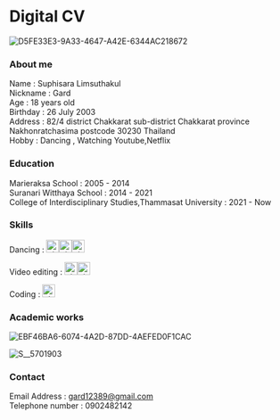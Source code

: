 # Digital CV
![D5FE33E3-9A33-4647-A42E-6344AC218672](https://user-images.githubusercontent.com/94276113/141669284-379ae502-5eda-4d09-a172-1e86a7b13ade.jpg)

### About me
Name :  Suphisara Limsuthakul    
Nickname : Gard   
Age : 18 years old     
Birthday : 26 July 2003   
Address : 82/4 district Chakkarat  sub-district Chakkarat province Nakhonratchasima postcode 30230 Thailand   
Hobby : Dancing , Watching Youtube,Netflix 

### Education
Marieraksa School : 2005 - 2014   
Suranari Witthaya School : 2014 - 2021   
College of Interdisciplinary Studies,Thammasat University : 2021 - Now

### Skills
  
Dancing :   <img width="23" alt="pixlr-bg-result (2)" src="https://user-images.githubusercontent.com/94276113/141670270-6c58150f-407f-499c-a7ec-f25ad8e0bf78.png"><img width="23" alt="pixlr-bg-result (2)" src="https://user-images.githubusercontent.com/94276113/141670275-7bce4a63-d630-4a19-9cd7-5fa8ab3ef3e6.png"><img width="23" alt="pixlr-bg-result (2)" src="https://user-images.githubusercontent.com/94276113/141670278-0819fdfa-7b1c-40a0-9ebe-bcd0bd310434.png">

Video editing :   <img width="23" alt="pixlr-bg-result (2)" src="https://user-images.githubusercontent.com/94276113/141670287-b0fd14e4-8cf2-4097-b189-29b775bcdf08.png"><img width="23" alt="pixlr-bg-result (2)" src="https://user-images.githubusercontent.com/94276113/141670288-881a44e6-1713-4e8a-a5b1-74c444f33d2f.png">

Coding :   <img width="23" alt="pixlr-bg-result (2)" src="https://user-images.githubusercontent.com/94276113/141670294-ad13dc94-54cf-44a4-ac29-d24370fdb87c.png">

### Academic works
![EBF46BA6-6074-4A2D-87DD-4AEFED0F1CAC](https://user-images.githubusercontent.com/94276113/142725898-f5ed5b54-f5e2-4261-991b-b38d3ab0f154.jpg)

![S__5701903](https://user-images.githubusercontent.com/94276113/142725965-5ca6f553-924a-41db-b825-3c876842a913.jpg)

### Contact
Email Address : gard12389@gmail.com    
Telephone number : 0902482142  
